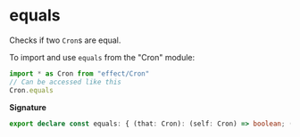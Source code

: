 # equals

Checks if two `Cron`s are equal.

To import and use `equals` from the "Cron" module:

```ts
import * as Cron from "effect/Cron"
// Can be accessed like this
Cron.equals
```

**Signature**

```ts
export declare const equals: { (that: Cron): (self: Cron) => boolean; (self: Cron, that: Cron): boolean }
```
